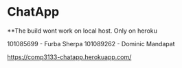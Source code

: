 # ChatApp
**The build wont work on local host. Only on heroku

101085699 - Furba Sherpa
101089262 - Dominic Mandapat

https://comp3133-chatapp.herokuapp.com/
